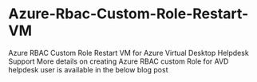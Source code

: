 # Azure-Rbac-Custom-Role-Restart-VM
Azure RBAC Custom Role Restart VM for Azure Virtual Desktop Helpdesk Support
More details on creating Azure RBAC custom Role for AVD helpdesk user is available in the below blog post
